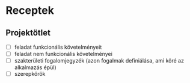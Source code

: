 # Receptek

## Projektötlet 

- [ ] feladat funkcionális követelményeit
- [ ] feladat nem funkcionális követelményei
- [ ] szakterületi fogalomjegyzék (azon fogalmak definiálása, ami köré az alkalmazás épül)
- [ ] szerepkörök